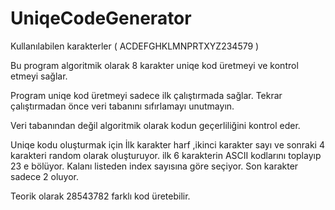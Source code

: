 # UniqeCodeGenerator
Kullanılabilen karakterler ( ACDEFGHKLMNPRTXYZ234579 )

Bu program algoritmik olarak 8 karakter uniqe kod üretmeyi ve kontrol etmeyi sağlar.

Program uniqe kod üretmeyi sadece ilk çalıştırmada sağlar.
Tekrar çalıştırmadan önce veri tabanını sıfırlamayı unutmayın.

Veri tabanından değil algoritmik olarak kodun geçerliliğini kontrol eder.

Uniqe kodu oluşturmak için
İlk karakter harf ,ikinci karakter sayı ve sonraki 4 karakteri random olarak oluşturuyor.
ilk 6 karakterin ASCII kodlarını toplayıp 23 e bölüyor.
Kalanı listeden index sayısına göre seçiyor.
Son karakter sadece 2 oluyor.


Teorik olarak 28543782 farklı kod üretebilir.

